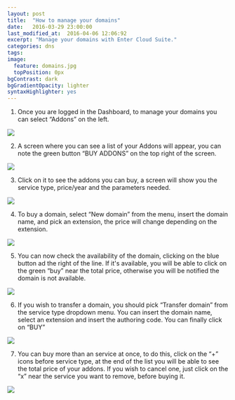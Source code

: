 ```yaml
---
layout: post
title:  "How to manage your domains"
date:   2016-03-29 23:00:00
last_modified_at:  2016-04-06 12:06:92
excerpt: "Manage your domains with Enter Cloud Suite."
categories: dns
tags:
image:
  feature: domains.jpg
  topPosition: 0px
bgContrast: dark
bgGradientOpacity: lighter
syntaxHighlighter: yes
---
```

1. Once you are logged in the Dashboard, to manage your domains you can select “Addons” on the left. 
<img class="responsive-guide-img" src="{{ site.baseurl_posts_img }}ecs-dns-domain-01.png">

2. A screen where you can see a list of your Addons will appear, you can note the green button “BUY ADDONS” on the top right of the screen.
<img class="responsive-guide-img" src="{{ site.baseurl_posts_img }}ecs-dns-domain-02.png">

3. Click on it to see the addons you can buy, a screen will show you the service type, price/year and the parameters needed. 
<img class="responsive-guide-img" src="{{ site.baseurl_posts_img }}ecs-dns-domain-03.png">

4. To buy a domain, select “New domain” from the menu, insert the domain name, and pick an extension, the price will change depending on the extension. 
<img class="responsive-guide-img" src="{{ site.baseurl_posts_img }}ecs-dns-domain-04.png">

5. You can now check the availability of the domain, clicking on the blue button ad the right of the line. If it's available, you will be able to click on the green “buy” near the total price, otherwise you will be notified the domain is not available. 
<img class="responsive-guide-img" src="{{ site.baseurl_posts_img }}ecs-dns-domain-05.png">

6. If you wish to transfer a domain, you should pick “Transfer domain” from the service type dropdown menu.  You can insert the domain name, select an extension and insert the authoring code. You can finally click on “BUY” 
<img class="responsive-guide-img" src="{{ site.baseurl_posts_img }}ecs-dns-domain-06.png">

7. You can buy more than an service at once, to do this, click on the “+” icons before service type, at the end of the list you will be able to see the total price of your addons. If you wish to cancel one, just click on the “x”  near the service you want to remove, before buying it. 
<img class="responsive-guide-img" src="{{ site.baseurl_posts_img }}ecs-dns-domain-07.png">